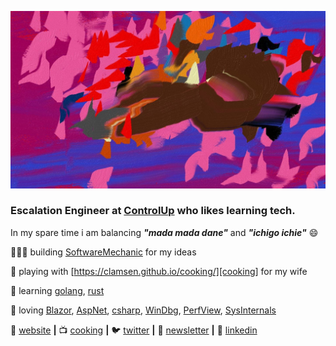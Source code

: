 [![bg][banner1]][website]

### Escalation Engineer at [ControlUp][controlup] who likes learning tech.
In my spare time i am balancing ***"mada mada dane"*** and ***"ichigo ichie"*** 😄

👨🏼‍💻 building [SoftwareMechanic][website] for my ideas

🌱 playing with [https://clamsen.github.io/cooking/][cooking]  for my wife 

🧠 learning [golang][golang], [rust][rust]  

💜 loving [Blazor][blazor], [AspNet][AspNet], [csharp][csharp], [WinDbg][WinDbg], [PerfView][perfview], [SysInternals][sysinternals]  

🏡 [website][website] **|** 
📺 [cooking][cooking] **|** 
🐦 [twitter][twitter] **|** 
📰 [newsletter][newsletter] **|** 
👔 [linkedin][linkedin]

[banner1]: https://raw.githubusercontent.com/NL-Cristi/NL-Cristi/main/banner1.jpg
[banner2]: https://raw.githubusercontent.com/NL-Cristi/NL-Cristi/main/banner2.jpg
[controlup]: https://www.controlup.com/
[blazor]: https://dotnet.microsoft.com/en-us/apps/aspnet/web-apps/blazor
[AspNet]: https://learn.microsoft.com/en-us/aspnet/core
[csharp]: https://learn.microsoft.com/en-us/dotnet/csharp/
[WinDbg ]: https://learn.microsoft.com/en-us/windows-hardware/drivers/debugger/getting-started-with-windbg
[rust]: https://www.rust-lang.org/
[golang]: https://go.dev/
[website]: https://softwaremechanic.me/
[cooking]: https://clamsen.github.io/cooking/
[twitter]: https://twitter.com/NL-Cristi
[newsletter]: https://softwaremechanic.me/
[linkedin]: https://www.linkedin.com/in/cristian-laurentiu-negulescu/
[perfview]: https://github.com/microsoft/perfview
[sysinternals]: https://learn.microsoft.com/en-us/sysinternals/


<!--
**NL-Cristi/NL-Cristi** is a ✨ _special_ ✨ repository because its `README.md` (this file) appears on your GitHub profile.

Here are some ideas to get you started:

- 🔭 I’m currently working on ...
- 🌱 I’m currently learning ...
- 👯 I’m looking to collaborate on ...
- 🤔 I’m looking for help with ...
- 💬 Ask me about ...
- 📫 How to reach me: ...
- 😄 Pronouns: ...
- ⚡ Fun fact: ...
[instagram]: https://instagram.com/youraccount

📷 [instagram][instagram] **|** 

-->
